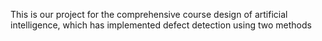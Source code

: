 This is our project for the comprehensive course design of artificial intelligence, which has implemented defect detection using two methods
